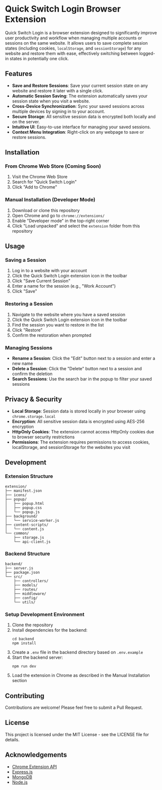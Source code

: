 # Quick Switch Login Browser Extension

Quick Switch Login is a browser extension designed to significantly improve user productivity and workflow when managing multiple accounts or sessions on the same website. It allows users to save complete session states (including cookies, `localStorage`, and `sessionStorage`) for any website and restore them with ease, effectively switching between logged-in states in potentially one click.

## Features

-   **Save and Restore Sessions**: Save your current session state on any website and restore it later with a single click.
-   **Automatic Session Saving**: The extension automatically saves your session state when you visit a website.
-   **Cross-Device Synchronization**: Sync your saved sessions across multiple devices by signing in to your account.
-   **Secure Storage**: All sensitive session data is encrypted both locally and on the server.
-   **Intuitive UI**: Easy-to-use interface for managing your saved sessions.
-   **Context Menu Integration**: Right-click on any webpage to save or restore sessions.

## Installation

### From Chrome Web Store (Coming Soon)

1. Visit the Chrome Web Store
2. Search for "Quick Switch Login"
3. Click "Add to Chrome"

### Manual Installation (Developer Mode)

1. Download or clone this repository
2. Open Chrome and go to `chrome://extensions/`
3. Enable "Developer mode" in the top-right corner
4. Click "Load unpacked" and select the `extension` folder from this repository

## Usage

### Saving a Session

1. Log in to a website with your account
2. Click the Quick Switch Login extension icon in the toolbar
3. Click "Save Current Session"
4. Enter a name for the session (e.g., "Work Account")
5. Click "Save"

### Restoring a Session

1. Navigate to the website where you have a saved session
2. Click the Quick Switch Login extension icon in the toolbar
3. Find the session you want to restore in the list
4. Click "Restore"
5. Confirm the restoration when prompted

### Managing Sessions

-   **Rename a Session**: Click the "Edit" button next to a session and enter a new name
-   **Delete a Session**: Click the "Delete" button next to a session and confirm the deletion
-   **Search Sessions**: Use the search bar in the popup to filter your saved sessions

## Privacy & Security

-   **Local Storage**: Session data is stored locally in your browser using `chrome.storage.local`
-   **Encryption**: All sensitive session data is encrypted using AES-256 encryption
-   **HttpOnly Cookies**: The extension cannot access HttpOnly cookies due to browser security restrictions
-   **Permissions**: The extension requires permissions to access cookies, localStorage, and sessionStorage for the websites you visit

## Development

### Extension Structure

```
extension/
├── manifest.json
├── icons/
├── popup/
│   ├── popup.html
│   ├── popup.css
│   └── popup.js
├── background/
│   └── service-worker.js
├── content-scripts/
│   └── content.js
└── common/
    ├── storage.js
    └── api-client.js
```

### Backend Structure

```
backend/
├── server.js
├── package.json
└── src/
    ├── controllers/
    ├── models/
    ├── routes/
    ├── middleware/
    ├── config/
    └── utils/
```

### Setup Development Environment

1. Clone the repository
2. Install dependencies for the backend:
    ```
    cd backend
    npm install
    ```
3. Create a `.env` file in the backend directory based on `.env.example`
4. Start the backend server:
    ```
    npm run dev
    ```
5. Load the extension in Chrome as described in the Manual Installation section

## Contributing

Contributions are welcome! Please feel free to submit a Pull Request.

## License

This project is licensed under the MIT License - see the LICENSE file for details.

## Acknowledgements

-   [Chrome Extension API](https://developer.chrome.com/docs/extensions/reference/)
-   [Express.js](https://expressjs.com/)
-   [MongoDB](https://www.mongodb.com/)
-   [Node.js](https://nodejs.org/)
